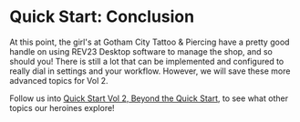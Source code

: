 # Quick Start: Conclusion

At this point, the girl's at Gotham City Tattoo & Piercing have a pretty good handle on using REV23 Desktop software to manage the shop, and so should you! There is still a lot that can be implemented and configured to really dial in settings and your workflow. However, we will save these more advanced topics for Vol 2.

Follow us into [Quick Start Vol 2, Beyond the Quick Start](../quick-start-2/index.md), to see what other topics our heroines explore!